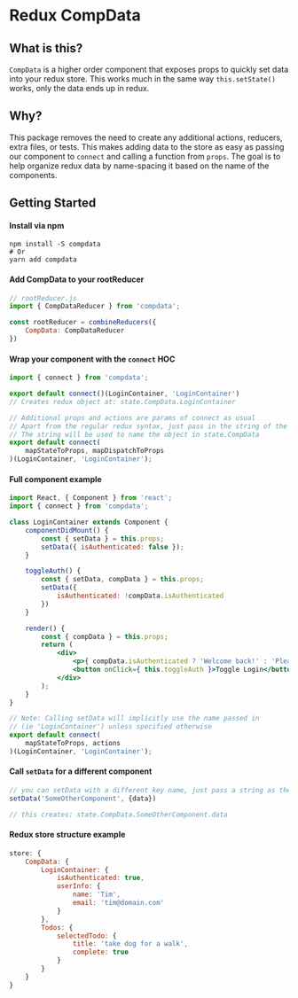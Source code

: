 # Redux CompData

## What is this?
`CompData` is a higher order component that exposes props to quickly set data into your redux store. This works much in the same way `this.setState()` works, only the data ends up in redux.

## Why?
This package removes the need to create any additional actions, reducers, extra files, or tests. This makes adding data to the store as easy as passing our component to `connect` and calling a function from `props`. The goal is to help organize redux data by name-spacing it based on the name of the components.

## Getting Started

#### Install via npm
```text
npm install -S compdata
# Or
yarn add compdata
```

#### Add CompData to your rootReducer
```jsx harmony
// rootReducer.js
import { CompDataReducer } from 'compdata';

const rootReducer = combineReducers({
    CompData: CompDataReducer
})
```
#### Wrap your component with the `connect` HOC
```javascript
import { connect } from 'compdata';

export default connect()(LoginContainer, 'LoginContainer')
// Creates redux object at: state.CompData.LoginContainer

// Additional props and actions are params of connect as usual
// Apart from the regular redux syntax, just pass in the string of the component name
// The string will be used to name the object in state.CompData
export default connect(
    mapStateToProps, mapDispatchToProps
)(LoginContainer, 'LoginContainer');

```

#### Full component example
```jsx harmony
import React, { Component } from 'react';
import { connect } from 'compdata';

class LoginContainer extends Component {
    componentDidMount() {
        const { setData } = this.props;
        setData({ isAuthenticated: false });
    }

    toggleAuth() {
        const { setData, compData } = this.props;
        setData({
            isAuthenticated: !compData.isAuthenticated
        })
    }

    render() {
        const { compData } = this.props;
        return (
            <div>
                <p>{ compData.isAuthenticated ? 'Welcome back!' : 'Please Login'}</p>
                <button onClick={ this.toggleAuth }>Toggle Login</button>
            </div>
        );
    }
}

// Note: Calling setData will implicitly use the name passed in
// (ie 'LoginContainer') unless specified otherwise
export default connect(
    mapStateToProps, actions
)(LoginContainer, 'LoginContainer');

```

#### Call `setData` for a different component
```jsx harmony
// you can setData with a different key name, just pass a string as the first param
setData('SomeOtherComponent', {data})

// this creates: state.CompData.SomeOtherComponent.data

```

#### Redux store structure example
```jsx harmony
store: {
    CompData: {
        LoginContainer: {
            isAuthenticated: true,
            userInfo: {
                name: 'Tim',
                email: 'tim@domain.com'
            }
        },
        Todos: {
            selectedTodo: {
                title: 'take dog for a walk',
                complete: true
            }
        }
    }
}
```

